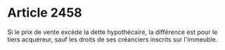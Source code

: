 # Article 2458

Si le prix de vente excède la dette hypothécaire, la différence est pour le tiers acquéreur, sauf les droits de ses créanciers inscrits sur l'immeuble.
